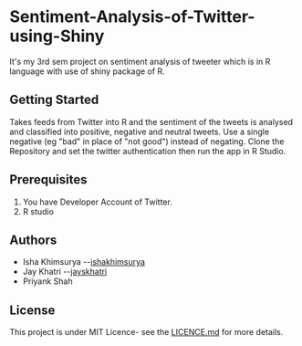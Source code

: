 # Sentiment-Analysis-of-Twitter-using-Shiny
It's my 3rd sem project on sentiment analysis of tweeter which is in R language with use of shiny package of R.

## Getting Started
Takes feeds from Twitter into R and the sentiment of the tweets is analysed and classified into positive, negative and neutral tweets.
Use a single negative (eg "bad" in place of "not good") instead of negating.
Clone the Repository and set the twitter authentication then run the app in R Studio.

## Prerequisites
1. You have Developer Account of Twitter.
2. R studio

## Authors
- Isha Khimsurya --[ishakhimsurya](https://github.com/ishakhimsurya)
- Jay Khatri --[jayskhatri](https://github.com/jayskhatri)
- Priyank Shah

## License
This project is under MIT Licence- see the [LICENCE.md](https://github.com/ishakhimsurya/Sentiment-Analysis-of-Twitter-using-Shiny/blob/master/LICENSE) for more details.

